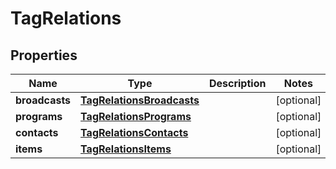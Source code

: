 

# TagRelations

## Properties

Name | Type | Description | Notes
------------ | ------------- | ------------- | -------------
**broadcasts** | [**TagRelationsBroadcasts**](TagRelationsBroadcasts.md) |  |  [optional]
**programs** | [**TagRelationsPrograms**](TagRelationsPrograms.md) |  |  [optional]
**contacts** | [**TagRelationsContacts**](TagRelationsContacts.md) |  |  [optional]
**items** | [**TagRelationsItems**](TagRelationsItems.md) |  |  [optional]



